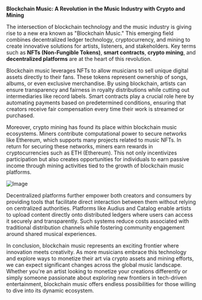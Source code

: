 **Blockchain Music: A Revolution in the Music Industry with Crypto and Mining**

The intersection of blockchain technology and the music industry is giving rise to a new era known as "Blockchain Music." This emerging field combines decentralized ledger technology, cryptocurrency, and mining to create innovative solutions for artists, listeners, and stakeholders. Key terms such as **NFTs (Non-Fungible Tokens)**, **smart contracts**, **crypto mining**, and **decentralized platforms** are at the heart of this revolution.

Blockchain music leverages NFTs to allow musicians to sell unique digital assets directly to their fans. These tokens represent ownership of songs, albums, or even exclusive merchandise. By using blockchain, artists can ensure transparency and fairness in royalty distributions while cutting out intermediaries like record labels. Smart contracts play a crucial role here by automating payments based on predetermined conditions, ensuring that creators receive fair compensation every time their work is streamed or purchased.

Moreover, crypto mining has found its place within blockchain music ecosystems. Miners contribute computational power to secure networks like Ethereum, which supports many projects related to music NFTs. In return for securing these networks, miners earn rewards in cryptocurrencies such as ETH (Ethereum). This not only incentivizes participation but also creates opportunities for individuals to earn passive income through mining activities tied to the growth of blockchain music platforms.

![Image](https://github.com/user-attachments/assets/31692037-0104-4703-abd1-696b6a7dd41b)

Decentralized platforms further empower both creators and consumers by providing tools that facilitate direct interaction between them without relying on centralized authorities. Platforms like Audius and Catalog enable artists to upload content directly onto distributed ledgers where users can access it securely and transparently. Such systems reduce costs associated with traditional distribution channels while fostering community engagement around shared musical experiences.

In conclusion, blockchain music represents an exciting frontier where innovation meets creativity. As more musicians embrace this technology and explore ways to monetize their art via crypto assets and mining efforts, we can expect significant changes across the global music landscape. Whether you're an artist looking to monetize your creations differently or simply someone passionate about exploring new frontiers in tech-driven entertainment, blockchain music offers endless possibilities for those willing to dive into its dynamic ecosystem.